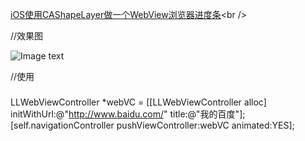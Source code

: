 [iOS使用CAShapeLayer做一个WebView浏览器进度条](http://www.jianshu.com/p/372cd7bf8f79)<br />

//效果图

![Image text](https://github.com/wangzhaomeng/LLWebBrowser/blob/master/web.png?raw=true)

//使用
###
LLWebViewController *webVC = [[LLWebViewController alloc] initWithUrl:@"http://www.baidu.com/" title:@"我的百度"];
[self.navigationController pushViewController:webVC animated:YES];
###

